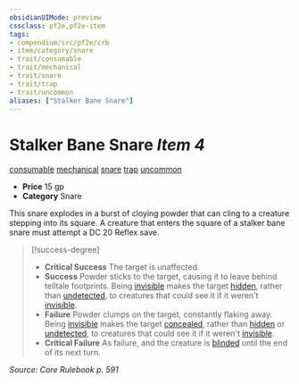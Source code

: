 ```yaml
---
obsidianUIMode: preview
cssclass: pf2e,pf2e-item
tags:
- compendium/src/pf2e/crb
- item/category/snare
- trait/consumable
- trait/mechanical
- trait/snare
- trait/trap
- trait/uncommon
aliases: ["Stalker Bane Snare"]
---
```

# Stalker Bane Snare *Item 4*  
[consumable](/rules/traits/consumable.md)  [mechanical](/rules/traits/mechanical.md)  [snare](/rules/traits/snare.md)  [trap](/rules/traits/trap.md)  [uncommon](/rules/traits/uncommon.md)  

- **Price** 15 gp
- **Category** Snare

This snare explodes in a burst of cloying powder that can cling to a creature stepping into its square. A creature that enters the square of a stalker bane snare must attempt a DC 20 Reflex save.

> [!success-degree] 
> - **Critical Success** The target is unaffected.
> - **Success** Powder sticks to the target, causing it to leave behind telltale footprints. Being [invisible](/rules/conditions.md#Invisible) makes the target [hidden](/rules/conditions.md#Hidden), rather than [undetected](/rules/conditions.md#Undetected), to creatures that could see it if it weren't [invisible](/rules/conditions.md#Invisible).
> - **Failure** Powder clumps on the target, constantly flaking away. Being [invisible](/rules/conditions.md#Invisible) makes the target [concealed](/rules/conditions.md#Concealed), rather than [hidden](/rules/conditions.md#Hidden) or [undetected](/rules/conditions.md#Undetected), to creatures that could see it if it weren't [invisible](/rules/conditions.md#Invisible).
> - **Critical Failure** As failure, and the creature is [blinded](/rules/conditions.md#Blinded) until the end of its next turn.

*Source: Core Rulebook p. 591*